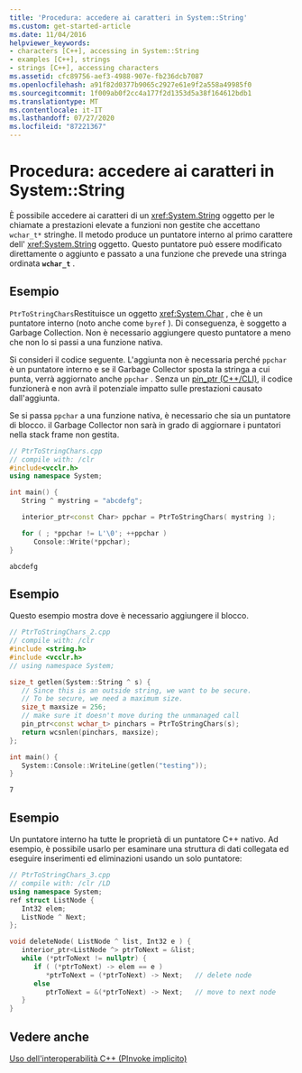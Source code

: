 ```yaml
---
title: 'Procedura: accedere ai caratteri in System::String'
ms.custom: get-started-article
ms.date: 11/04/2016
helpviewer_keywords:
- characters [C++], accessing in System::String
- examples [C++], strings
- strings [C++], accessing characters
ms.assetid: cfc89756-aef3-4988-907e-fb236dcb7087
ms.openlocfilehash: a91f82d0377b9065c2927e61e9f2a558a49985f0
ms.sourcegitcommit: 1f009ab0f2cc4a177f2d1353d5a38f164612bdb1
ms.translationtype: MT
ms.contentlocale: it-IT
ms.lasthandoff: 07/27/2020
ms.locfileid: "87221367"
---
```

# <a name="how-to-access-characters-in-a-systemstring"></a>Procedura: accedere ai caratteri in System::String

È possibile accedere ai caratteri di un <xref:System.String> oggetto per le chiamate a prestazioni elevate a funzioni non gestite che accettano `wchar_t*` stringhe. Il metodo produce un puntatore interno al primo carattere dell' <xref:System.String> oggetto. Questo puntatore può essere modificato direttamente o aggiunto e passato a una funzione che prevede una stringa ordinata **`wchar_t`** .

## <a name="example"></a>Esempio

`PtrToStringChars`Restituisce un oggetto <xref:System.Char> , che è un puntatore interno (noto anche come `byref` ). Di conseguenza, è soggetto a Garbage Collection. Non è necessario aggiungere questo puntatore a meno che non lo si passi a una funzione nativa.

Si consideri il codice seguente.  L'aggiunta non è necessaria perché `ppchar` è un puntatore interno e se il Garbage Collector sposta la stringa a cui punta, verrà aggiornato anche `ppchar` . Senza un [pin_ptr (C++/CLI)](../extensions/pin-ptr-cpp-cli.md), il codice funzionerà e non avrà il potenziale impatto sulle prestazioni causato dall'aggiunta.

Se si passa `ppchar` a una funzione nativa, è necessario che sia un puntatore di blocco. il Garbage Collector non sarà in grado di aggiornare i puntatori nella stack frame non gestita.

```cpp
// PtrToStringChars.cpp
// compile with: /clr
#include<vcclr.h>
using namespace System;

int main() {
   String ^ mystring = "abcdefg";

   interior_ptr<const Char> ppchar = PtrToStringChars( mystring );

   for ( ; *ppchar != L'\0'; ++ppchar )
      Console::Write(*ppchar);
}
```

```Output
abcdefg
```

## <a name="example"></a>Esempio

Questo esempio mostra dove è necessario aggiungere il blocco.

```cpp
// PtrToStringChars_2.cpp
// compile with: /clr
#include <string.h>
#include <vcclr.h>
// using namespace System;

size_t getlen(System::String ^ s) {
   // Since this is an outside string, we want to be secure.
   // To be secure, we need a maximum size.
   size_t maxsize = 256;
   // make sure it doesn't move during the unmanaged call
   pin_ptr<const wchar_t> pinchars = PtrToStringChars(s);
   return wcsnlen(pinchars, maxsize);
};

int main() {
   System::Console::WriteLine(getlen("testing"));
}
```

```Output
7
```

## <a name="example"></a>Esempio

Un puntatore interno ha tutte le proprietà di un puntatore C++ nativo. Ad esempio, è possibile usarlo per esaminare una struttura di dati collegata ed eseguire inserimenti ed eliminazioni usando un solo puntatore:

```cpp
// PtrToStringChars_3.cpp
// compile with: /clr /LD
using namespace System;
ref struct ListNode {
   Int32 elem;
   ListNode ^ Next;
};

void deleteNode( ListNode ^ list, Int32 e ) {
   interior_ptr<ListNode ^> ptrToNext = &list;
   while (*ptrToNext != nullptr) {
      if ( (*ptrToNext) -> elem == e )
         *ptrToNext = (*ptrToNext) -> Next;   // delete node
      else
         ptrToNext = &(*ptrToNext) -> Next;   // move to next node
   }
}
```

## <a name="see-also"></a>Vedere anche

[Uso dell'interoperabilità C++ (PInvoke implicito)](../dotnet/using-cpp-interop-implicit-pinvoke.md)
